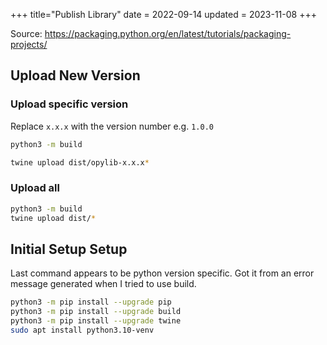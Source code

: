 +++
title="Publish Library"
date = 2022-09-14
updated = 2023-11-08
+++

Source: <https://packaging.python.org/en/latest/tutorials/packaging-projects/>

## Upload New Version

### Upload specific version

Replace `x.x.x` with the version number e.g. `1.0.0`

```sh
python3 -m build
```

```sh
twine upload dist/opylib-x.x.x*
```

### Upload all

```sh
python3 -m build
twine upload dist/*
```

## Initial Setup Setup

Last command appears to be python version specific.
Got it from an error message generated when I tried to use build.

```sh
python3 -m pip install --upgrade pip
python3 -m pip install --upgrade build
python3 -m pip install --upgrade twine
sudo apt install python3.10-venv
```
